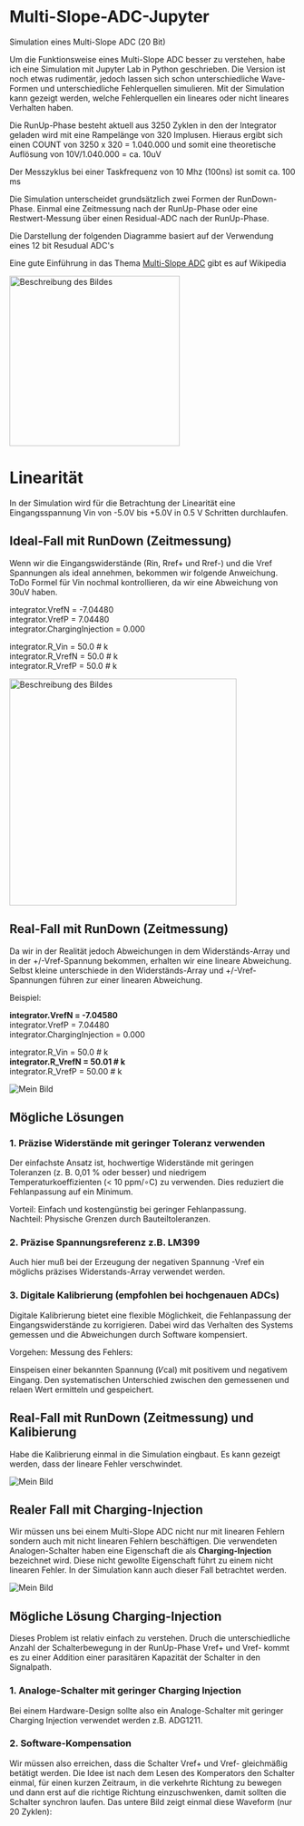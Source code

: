 # Multi-Slope-ADC-Jupyter
Simulation eines Multi-Slope ADC (20 Bit)

Um die Funktionsweise eines Multi-Slope ADC besser zu verstehen, habe ich eine Simulation mit Jupyter Lab in Python geschrieben. 
Die Version ist noch etwas rudimentär, jedoch lassen sich schon unterschiedliche Wave-Formen und unterschiedliche Fehlerquellen simulieren. 
Mit der Simulation kann gezeigt werden, welche Fehlerquellen ein lineares oder nicht lineares Verhalten haben.

Die RunUp-Phase besteht aktuell aus 3250 Zyklen in den der Integrator geladen wird mit eine Rampelänge von 320 Implusen. Hieraus ergibt sich einen COUNT von 3250 x 320 = 1.040.000 und somit eine theoretische Auflösung von 10V/1.040.000 = ca. 10uV

Der Messzyklus bei einer Taskfrequenz von 10 Mhz (100ns) ist somit ca. 100 ms

Die Simulation unterscheidet grundsätzlich zwei Formen der RunDown-Phase. Einmal eine Zeitmessung nach der RunUp-Phase oder eine Restwert-Messung über einen Residual-ADC nach der RunUp-Phase.

Die Darstellung der folgenden Diagramme basiert auf der Verwendung eines 12 bit Resudual ADC's 

Eine gute Einführung in das Thema [Multi-Slope ADC](https://en.wikipedia.org/wiki/Integrating_ADC) gibt es auf Wikipedia


<img src="doc/images/Integrator.png" alt="Beschreibung des Bildes" style="height:300px; width:auto;">


# Linearität
In der Simulation wird für die Betrachtung der Linearität eine Eingangsspannung Vin von -5.0V bis +5.0V in 0.5 V Schritten durchlaufen.




## Ideal-Fall mit RunDown (Zeitmessung)
Wenn wir die Eingangswiderstände (Rin, Rref+ und Rref-) und die Vref Spannungen als ideal annehmen, bekommen wir folgende Anweichung. ToDo Formel für Vin nochmal kontrollieren, da wir eine Abweichung von 30uV haben.

integrator.VrefN = -7.04480 <br>
integrator.VrefP = 7.04480 <br>
integrator.ChargingInjection = 0.000 <br>

integrator.R_Vin   = 50.0 # k <br>
integrator.R_VrefN = 50.0 # k <br>
integrator.R_VrefP = 50.0 # k <br>


<img src="doc/images/Abweichung_RunDown_Ideal.png" alt="Beschreibung des Bildes" style="height:400px; width:auto;">


## Real-Fall mit RunDown (Zeitmessung)
Da wir in der Realität jedoch Abweichungen in dem Widerständs-Array und in der +/-Vref-Spannung bekommen, erhalten wir eine lineare Abweichung. Selbst kleine unterschiede in den Widerständs-Array und +/-Vref-Spannungen führen zur einer linearen Abweichung.

Beispiel:

**integrator.VrefN = -7.04580** <br>
integrator.VrefP = 7.04480 <br>
integrator.ChargingInjection = 0.000 <br>

integrator.R_Vin   = 50.0 # k <br>
**integrator.R_VrefN = 50.01 # k** <br>
integrator.R_VrefP = 50.00 # k <br>

![Mein Bild](doc/images/Abweichung_RunDown_real.png)

## Mögliche Lösungen 
### 1. Präzise Widerstände mit geringer Toleranz verwenden

Der einfachste Ansatz ist, hochwertige Widerstände mit geringen Toleranzen (z. B. 0,01 % oder besser) und niedrigem Temperaturkoeffizienten (< 10 ppm/∘C) zu verwenden. Dies reduziert die Fehlanpassung auf ein Minimum.

Vorteil: Einfach und kostengünstig bei geringer Fehlanpassung. <br>
Nachteil: Physische Grenzen durch Bauteiltoleranzen. <br>

### 2. Präzise Spannungsreferenz z.B. LM399

Auch hier muß bei der Erzeugung der negativen Spannung -Vref ein möglichs präzises Widerstands-Array verwendet werden.

### 3. Digitale Kalibrierung (empfohlen bei hochgenauen ADCs)

Digitale Kalibrierung bietet eine flexible Möglichkeit, die Fehlanpassung der Eingangswiderstände zu korrigieren. Dabei wird das Verhalten des Systems gemessen und die Abweichungen durch Software kompensiert.

Vorgehen:
Messung des Fehlers:

Einspeisen einer bekannten Spannung (𝑉cal) mit positivem und negativem Eingang.
Den systematischen Unterschied zwischen den gemessenen und relaen Wert ermitteln und gespeichert.

## Real-Fall mit RunDown (Zeitmessung) und Kalibierung

Habe die Kalibrierung einmal in die Simulation eingbaut. Es kann gezeigt werden, dass der lineare Fehler verschwindet.

![Mein Bild](doc/images/Abweichung_RunDown_Real_mit_Kalibrierung.png)

## Realer Fall mit Charging-Injection

Wir müssen uns bei einem Multi-Slope ADC nicht nur mit linearen Fehlern sondern auch mit nicht linearen Fehlern beschäftigen. Die verwendeten Analogen-Schalter haben eine Eigenschaft die als **Charging-Injection** bezeichnet wird. Diese nicht gewollte Eigenschaft führt zu einem nicht linearen Fehler. In der Simulation kann auch dieser Fall betrachtet werden.


![Mein Bild](doc/images/Abweichung_RunDown_Charing_Injection.png)

## Mögliche Lösung Charging-Injection

Dieses Problem ist relativ einfach zu verstehen. Druch die unterschiedliche Anzahl der Schalterbewegung in der RunUp-Phase Vref+ und Vref- kommt es zu einer Addition einer parasitären Kapazität der Schalter in den Signalpath. 

### 1. Analoge-Schalter mit geringer Charging Injection
Bei einem Hardware-Design sollte also ein Analoge-Schalter mit geringer Charging Injection verwendet werden z.B. ADG1211.


### 2. Software-Kompensation
Wir müssen also erreichen, dass die Schalter Vref+ und Vref- gleichmäßig betätigt werden. 
Die Idee ist nach dem Lesen des Komperators den Schalter einmal, für einen kurzen Zeitraum, in die verkehrte Richtung zu bewegen und dann erst auf die richtige Richtung einzuschwenken, damit sollten die Schalter synchron laufen.
Das untere Bild zeigt einmal diese Waveform (nur 20 Zyklen):




